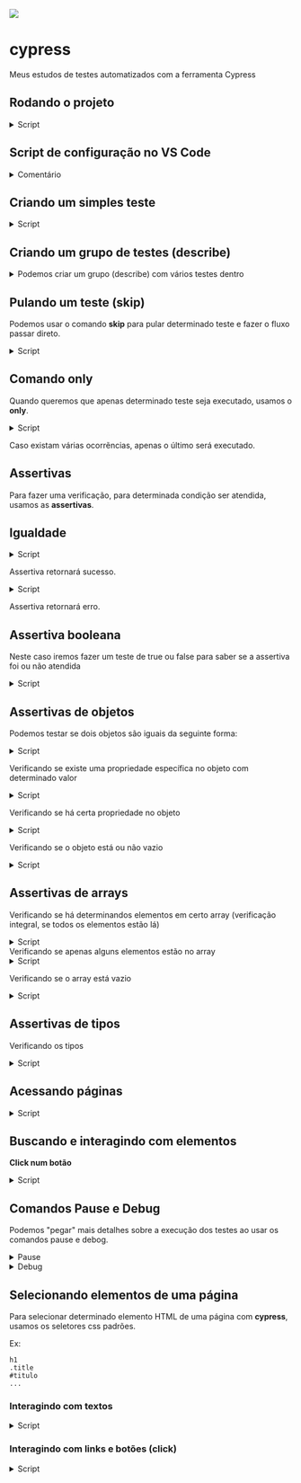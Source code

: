 ![](https://www.cypress.io/static/cypress-io-logo-social-share-8fb8a1db3cdc0b289fad927694ecb415.png)

# cypress
Meus estudos de testes automatizados com a ferramenta Cypress


## Rodando o projeto


<details>

<summary>Script</summary>

     npm run cypress:open


</details>





## Script de configuração no VS Code


<details>

<summary>Comentário</summary>

    /// <references types="cypress"/>


</details>




## Criando um simples teste

<details>

<summary>Script</summary>


    it('Teste', ()=>{

        console.log('Teste 1 no console.')
    })

</details>







## Criando um grupo de testes (describe)


<details>

<summary>Podemos criar um grupo (describe) com vários testes dentro</summary>



    describe('Grupo', ()=>{

        it('Teste 1', ()=>{

            console.log('Teste interno 1')
        })

        it('Teste 2', ()=>{

            console.log('Teste interno 1')
        })

        it('Teste 3', ()=>{

            console.log('Teste interno 1')
        })
    })


</details>



## Pulando um teste (skip)

Podemos usar o comando **skip** para pular determinado teste e fazer o fluxo passar direto.


<details>

<summary>Script</summary>

     
    it.skip('Teste skip', ()=>{

        console.log('este teste não será executado')
    })


</details>





## Comando **only**


Quando queremos que apenas determinado teste seja executado, usamos o **only**.

<details>

<summary>Script</summary>


    it.only('teste only', ()=>{

        console.log('apenas este teste será executado.')
    })
     


</details>



Caso existam várias ocorrẽncias, apenas o último será executado.





## Assertivas

Para fazer uma verificação, para determinada condição ser atendida, usamos as **assertivas**.


## Igualdade


<details>

<summary>Script</summary>

     
    it ('teste de igualdade', ()=>{

        const a = 10

        expect(a, 'assertiva atendida').equal(10)
        
    })


</details>



Assertiva retornará sucesso.    



<details>

<summary>Script</summary>


    it ('teste de igualdade', ()=>{

        const a = 10

        expect(a, 'erro').equal(15)
        
    })
    


</details>



Assertiva retornará erro.


## Assertiva booleana

Neste caso iremos fazer um teste de true ou false para saber se a assertiva foi ou não atendida


<details>

<summary>Script</summary>


    it('booleanos', () => {

        const isDomingo = true

        expect(isDomingo).equal(true)
    })
     


</details>






## Assertivas de objetos


Podemos testar se dois objetos são iguais da seguinte forma:

<details>

<summary>Script</summary>

     


    it('objetos', () => {

        const pessoa1 = {

            nome: "Doug",
            idade: 12
        }

        const pessoa2 = {


            nome: "Jack",
            idade: 15


        }

        expect(pessoa2).eql({ nome: "Jack", idade: 15 })
    })

</details>



Verificando se existe uma propriedade específica no objeto com determinado valor
<details>

<summary>Script</summary>

    expect(pessoa3).include({ profissão: "vaqueiro" })
     

</details>



Verificando se há certa propriedade no objeto
<details>



<summary>Script</summary>

     
    expect(pessoa1).property('nome')


</details>
  



Verificando se o objeto está ou não vazio

<details>

<summary>Script</summary>


    expect(pessoa2).to.not.be.empty
    expect(pessoa1).to.be.empty
     


</details>






## Assertivas de arrays

Verificando se há determinandos elementos em certo array (verificação integral, se todos os elementos estão lá)


<details>

<summary>Script</summary>

     

    it('arrays', () => {


        let letras = ['a', 'b', 'c']

        expect(letras).to.have.members(['a', 'b', 'c'])


    })


</details>
Verificando se apenas alguns elementos estão no array


<details>

<summary>Script</summary>

     
    expect(letras).to.include.members(['a', 'b'])


</details>



Verificando se o array está vazio


<details>

<summary>Script</summary>


    expect(array).empty
    expect(array).not.empty
     


</details>







## Assertivas de tipos


Verificando os tipos

<details>

<summary>Script</summary>

     


    it('igualdade', () => {

        const a = 10
        const nome = 'Leonardo'
        const fruta = "uva"


        expect(a).equal(10)
        expect(a).not.equal(90)
        expect(nome).equal("Leonardo")
        expect(fruta).not.be.equal("jaca")

    }) 

</details>




## Acessando páginas


<details>

<summary>Script</summary>


    it('Primeiro acesso', () => {

            cy.visit('http://wcaquino.me/cypress/componentes.html')

        })
     


</details>




## Buscando e interagindo com elementos

**Click num botão**

<details>

<summary>Script</summary>


    it('Interagindo', () => {

        cy.visit('http://wcaquino.me/cypress/componentes.html')
        cy.get('#buttonSimple').click()
    })
     


</details>


## Comandos Pause e Debug

Podemos "pegar" mais detalhes sobre a execução dos testes ao usar os comandos pause e debog.

<details>

<summary>Pause</summary>

        cy.pause()
    



</details>


<details>

<summary>Debug</summary>

        cy.title().should('contain', 'Treinamento').debug()
    



</details>


## Selecionando elementos de uma página


Para selecionar determinado elemento HTML de uma página com **cypress**, usamos os seletores css padrões.

Ex:

    h1
    .title
    #titulo
    ...


### Interagindo com textos



<details>

<summary>Script</summary>


        cy.get('.facilAchar').should('contain', 'Cuidado')

        cy.get('.facilAchar').should('text', 'Cuidado onde clica, muitas armadilhas...')



</details>



### Interagindo com links e botões (click)



<details>

<summary>Script</summary>

    cy.get('[href="#"]').click()

</details>













